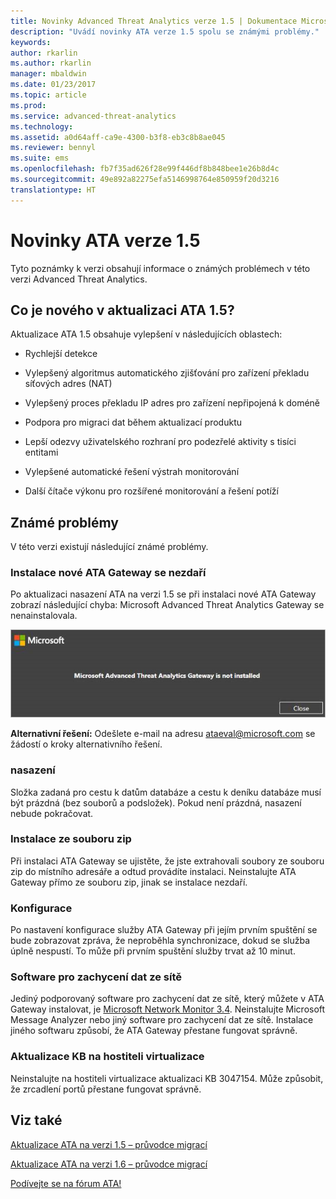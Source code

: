 ```yaml
---
title: Novinky Advanced Threat Analytics verze 1.5 | Dokumentace Microsoftu
description: "Uvádí novinky ATA verze 1.5 spolu se známými problémy."
keywords: 
author: rkarlin
ms.author: rkarlin
manager: mbaldwin
ms.date: 01/23/2017
ms.topic: article
ms.prod: 
ms.service: advanced-threat-analytics
ms.technology: 
ms.assetid: a0d64aff-ca9e-4300-b3f8-eb3c8b8ae045
ms.reviewer: bennyl
ms.suite: ems
ms.openlocfilehash: fb7f35ad626f28e99f446df8b848bee1e26b8d4c
ms.sourcegitcommit: 49e892a82275efa5146998764e850959f20d3216
translationtype: HT
---
```

# <a name="whats-new-in-ata-version-15"></a>Novinky ATA verze 1.5
Tyto poznámky k verzi obsahují informace o známých problémech v této verzi Advanced Threat Analytics.

## <a name="whats-new-in-the-ata-15-update"></a>Co je nového v aktualizaci ATA 1.5?
Aktualizace ATA 1.5 obsahuje vylepšení v následujících oblastech:

-   Rychlejší detekce

-   Vylepšený algoritmus automatického zjišťování pro zařízení překladu síťových adres (NAT)

-   Vylepšený proces překladu IP adres pro zařízení nepřipojená k doméně

-   Podpora pro migraci dat během aktualizací produktu

-   Lepší odezvy uživatelského rozhraní pro podezřelé aktivity s tisíci entitami

-   Vylepšené automatické řešení výstrah monitorování

-   Další čítače výkonu pro rozšířené monitorování a řešení potíží

## <a name="known-issues"></a>Známé problémy
V této verzi existují následující známé problémy.

### <a name="new-ata-gateway-installation-fails"></a>Instalace nové ATA Gateway se nezdaří
Po aktualizaci nasazení ATA na verzi 1.5 se při instalaci nové ATA Gateway zobrazí následující chyba: Microsoft Advanced Threat Analytics Gateway se nenainstalovala.

![Chyba ATA GS](media/ata-install-error.png)

<b>Alternativní řešení:</b> Odešlete e-mail na adresu <ataeval@microsoft.com> se žádostí o kroky alternativního řešení.
### <a name="deployment"></a>nasazení
Složka zadaná pro cestu k datům databáze a cestu k deníku databáze musí být prázdná (bez souborů a podsložek).
Pokud není prázdná, nasazení nebude pokračovat.

### <a name="installation-from-zip-file"></a>Instalace ze souboru zip
Při instalaci ATA Gateway se ujistěte, že jste extrahovali soubory ze souboru zip do místního adresáře a odtud provádíte instalaci. Neinstalujte ATA Gateway přímo ze souboru zip, jinak se instalace nezdaří.

### <a name="configuration"></a>Konfigurace
Po nastavení konfigurace služby ATA Gateway při jejím prvním spuštění se bude zobrazovat zpráva, že neproběhla synchronizace, dokud se služba úplně nespustí. To může při prvním spuštění služby trvat až 10 minut.

### <a name="network-capture-software"></a>Software pro zachycení dat ze sítě
Jediný podporovaný software pro zachycení dat ze sítě, který můžete v ATA Gateway instalovat, je [Microsoft Network Monitor 3.4](http://www.microsoft.com/download/details.aspx?id=4865). Neinstalujte Microsoft Message Analyzer nebo jiný software pro zachycení dat ze sítě. Instalace jiného softwaru způsobí, že ATA Gateway přestane fungovat správně.

### <a name="kb-on-virtualization-host"></a>Aktualizace KB na hostiteli virtualizace
Neinstalujte na hostiteli virtualizace aktualizaci KB 3047154. Může způsobit, že zrcadlení portů přestane fungovat správně.

## <a name="see-also"></a>Viz také

[Aktualizace ATA na verzi 1.5 – průvodce migrací](ata-update-1.5-migration-guide.md)

[Aktualizace ATA na verzi 1.6 – průvodce migrací](ata-update-1.6-migration-guide.md)

[Podívejte se na fórum ATA!](https://social.technet.microsoft.com/Forums/security/home?forum=mata)
